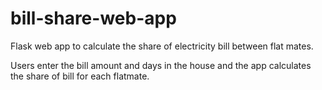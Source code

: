 # bill-share-web-app
Flask web app to calculate the share of electricity bill between flat mates.

Users enter the bill amount and days in the house and the app calculates the share of bill for each flatmate.


